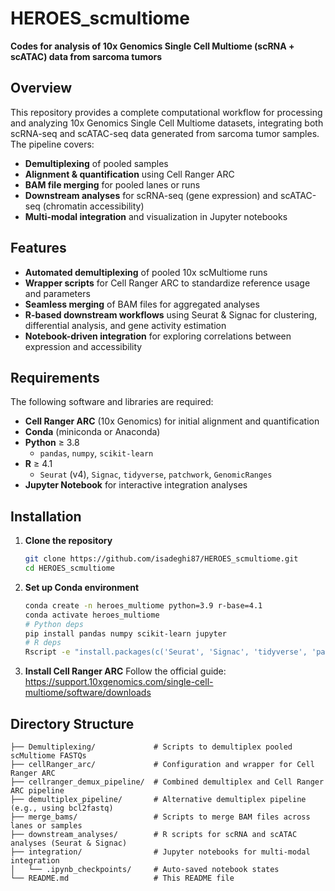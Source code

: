 # HEROES_scmultiome

**Codes for analysis of 10x Genomics Single Cell Multiome (scRNA + scATAC) data from sarcoma tumors**

## Overview

This repository provides a complete computational workflow for processing and analyzing 10x Genomics Single Cell Multiome datasets, integrating both scRNA-seq and scATAC-seq data generated from sarcoma tumor samples. The pipeline covers:

- **Demultiplexing** of pooled samples
- **Alignment & quantification** using Cell Ranger ARC
- **BAM file merging** for pooled lanes or runs
- **Downstream analyses** for scRNA-seq (gene expression) and scATAC-seq (chromatin accessibility)
- **Multi-modal integration** and visualization in Jupyter notebooks

## Features

- **Automated demultiplexing** of pooled 10x scMultiome runs
- **Wrapper scripts** for Cell Ranger ARC to standardize reference usage and parameters
- **Seamless merging** of BAM files for aggregated analyses
- **R-based downstream workflows** using Seurat & Signac for clustering, differential analysis, and gene activity estimation
- **Notebook-driven integration** for exploring correlations between expression and accessibility

## Requirements

The following software and libraries are required:

- **Cell Ranger ARC** (10x Genomics) for initial alignment and quantification
- **Conda** (miniconda or Anaconda)
- **Python** ≥ 3.8
  - `pandas`, `numpy`, `scikit-learn`
- **R** ≥ 4.1
  - `Seurat` (v4), `Signac`, `tidyverse`, `patchwork`, `GenomicRanges`
- **Jupyter Notebook** for interactive integration analyses

## Installation

1. **Clone the repository**
   ```bash
   git clone https://github.com/isadeghi87/HEROES_scmultiome.git
   cd HEROES_scmultiome
   ```

2. **Set up Conda environment**
   ```bash
   conda create -n heroes_multiome python=3.9 r-base=4.1
   conda activate heroes_multiome
   # Python deps
   pip install pandas numpy scikit-learn jupyter
   # R deps
   Rscript -e "install.packages(c('Seurat', 'Signac', 'tidyverse', 'patchwork', 'GenomicRanges'))"
   ```

3. **Install Cell Ranger ARC**
   Follow the official guide: https://support.10xgenomics.com/single-cell-multiome/software/downloads

## Directory Structure

```
├── Demultiplexing/             # Scripts to demultiplex pooled scMultiome FASTQs
├── cellRanger_arc/             # Configuration and wrapper for Cell Ranger ARC
├── cellranger_demux_pipeline/  # Combined demultiplex and Cell Ranger ARC pipeline
├── demultiplex_pipeline/       # Alternative demultiplex pipeline (e.g., using bcl2fastq)
├── merge_bams/                 # Scripts to merge BAM files across lanes or samples
├── downstream_analyses/        # R scripts for scRNA and scATAC analyses (Seurat & Signac)
├── integration/                # Jupyter notebooks for multi-modal integration
│   └── .ipynb_checkpoints/     # Auto-saved notebook states
└── README.md                   # This README file
```
